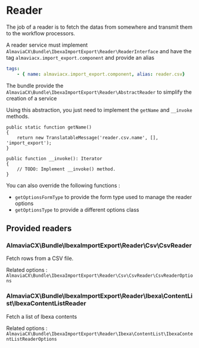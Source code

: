 # Reader

The job of a reader is to fetch the datas from somewhere and transmit them to the workflow processors.

A reader service must implement `AlmaviaCX\Bundle\IbexaImportExport\Reader\ReaderInterface` and have the tag `almaviacx.import_export.component` and provide an alias

```yaml
tags:
    - { name: almaviacx.import_export.component, alias: reader.csv}
```

The bundle provide the `AlmaviaCX\Bundle\IbexaImportExport\Reader\AbstractReader` to simplify the creation of a service

Using this abstraction, you just need to implement the `getName` and `__invoke` methods.

```injectablephp
public static function getName()
{
    return new TranslatableMessage('reader.csv.name', [], 'import_export');
}

public function __invoke(): Iterator
{
    // TODO: Implement __invoke() method.
}
```

You can also override the following functions :
- `getOptionsFormType` to provide the form type used to manage the reader options
- `getOptionsType` to provide a different options class


## Provided readers

### AlmaviaCX\Bundle\IbexaImportExport\Reader\Csv\CsvReader

Fetch rows from a CSV file.

Related options : `AlmaviaCX\Bundle\IbexaImportExport\Reader\Csv\CsvReader\CsvReaderOptions`

### AlmaviaCX\Bundle\IbexaImportExport\Reader\Ibexa\ContentList\IbexaContentListReader

Fetch a list of Ibexa contents

Related options : `AlmaviaCX\Bundle\IbexaImportExport\Reader\Ibexa\ContentList\IbexaContentListReaderOptions`
